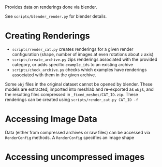 Provides data on renderings done via blender.

See `scripts/blender_render.py` for blender details.

# Creating Renderings
* `scripts/render_cat.py` creates renderings for a given render configuration (shape, number of images at even rotations about `z` axis)
* `scripts/create_archive.py` zips renderings associated with the provided category, or adds specific `example_id`s to an existing archive
* `scripts/check_archive.py` checks which examples have renderings associated with them in the given archive.

Some `obj` files in the original dataset cannot be opened by blender. These models are extracted, imported into meshlab and re-exported as `obj`s, and the resulting files compressed in `_fixed_meshes/CAT_ID.zip`. These renderings can be created using `scripts/render_cat.py CAT_ID -f`

# Accessing Image Data
Data (either from compressed archives or raw files) can be accessed via `RenderConfig` methods. A `RenderConfig` specifies an image shape


# Accessing uncompressed images
